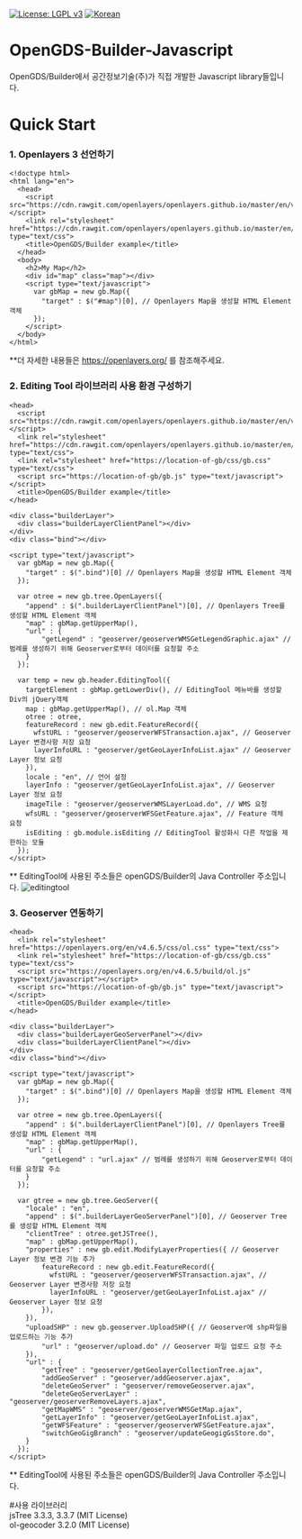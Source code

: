 [![License: LGPL v3](https://img.shields.io/badge/License-LGPL%20v3-blue.svg)](https://www.gnu.org/licenses/lgpl-3.0)
[![Korean](https://img.shields.io/badge/language-Korean-blue.svg)](#korean)


<a name="korean"></a>
# OpenGDS-Builder-Javascript
OpenGDS/Builder에서 공간정보기술(주)가 직접 개발한 Javascript library들입니다.</br>

# Quick Start

### 1. Openlayers 3 선언하기
```
<!doctype html>
<html lang="en">
  <head>
    <script src="https://cdn.rawgit.com/openlayers/openlayers.github.io/master/en/v5.3.0/build/ol.js"></script>
    <link rel="stylesheet" href="https://cdn.rawgit.com/openlayers/openlayers.github.io/master/en/v5.3.0/css/ol.css" type="text/css">
    <title>OpenGDS/Builder example</title>
  </head>
  <body>
    <h2>My Map</h2>
    <div id="map" class="map"></div>
    <script type="text/javascript">
      var gbMap = new gb.Map({
        "target" : $("#map")[0], // Openlayers Map을 생성할 HTML Element 객체
      });
    </script>
  </body>
</html>
```
**더 자세한 내용들은 https://openlayers.org/ 를 참조해주세요.<br>
### 2. Editing Tool 라이브러리 사용 환경 구성하기
```
<head>
  <script src="https://cdn.rawgit.com/openlayers/openlayers.github.io/master/en/v5.3.0/build/ol.js"></script>
  <link rel="stylesheet" href="https://cdn.rawgit.com/openlayers/openlayers.github.io/master/en/v5.3.0/css/ol.css" type="text/css">
  <link rel="stylesheet" href="https://location-of-gb/css/gb.css" type="text/css">
  <script src="https://location-of-gb/gb.js" type="text/javascript"></script>
  <title>OpenGDS/Builder example</title>
</head>
```
```
<div class="builderLayer">
  <div class="builderLayerClientPanel"></div>
</div>
<div class="bind"></div>

<script type="text/javascript">
  var gbMap = new gb.Map({
    "target" : $(".bind")[0] // Openlayers Map을 생성할 HTML Element 객체
  });
  
  var otree = new gb.tree.OpenLayers({
    "append" : $(".builderLayerClientPanel")[0], // Openlayers Tree를 생성할 HTML Element 객체
    "map" : gbMap.getUpperMap(),
    "url" : {
        "getLegend" : "geoserver/geoserverWMSGetLegendGraphic.ajax" // 범례를 생성하기 위해 Geoserver로부터 데이터를 요청할 주소
    }
  });
  
  var temp = new gb.header.EditingTool({
    targetElement : gbMap.getLowerDiv(), // EditingTool 메뉴바를 생성할 Div의 jQuery객체
    map : gbMap.getUpperMap(), // ol.Map 객체
    otree : otree,
    featureRecord : new gb.edit.FeatureRecord({
      wfstURL : "geoserver/geoserverWFSTransaction.ajax", // Geoserver Layer 변경사항 저장 요청
      layerInfoURL : "geoserver/getGeoLayerInfoList.ajax" // Geoserver Layer 정보 요청
    }),
    locale : "en", // 언어 설정
    layerInfo : "geoserver/getGeoLayerInfoList.ajax", // Geoserver Layer 정보 요청
    imageTile : "geoserver/geoserverWMSLayerLoad.do", // WMS 요청
    wfsURL : "geoserver/geoserverWFSGetFeature.ajax", // Feature 객체 요청
    isEditing : gb.module.isEditing // EditingTool 활성화시 다른 작업을 제한하는 모듈
  });
</script>
```
** EditingTool에 사용된 주소들은 openGDS/Builder의 Java Controller 주소입니다.
![editingtool](https://user-images.githubusercontent.com/16248351/41519448-220ca6de-7303-11e8-863a-ca364eaf5a82.PNG)

### 3. Geoserver 연동하기
```
<head>
  <link rel="stylesheet" href="https://openlayers.org/en/v4.6.5/css/ol.css" type="text/css">
  <link rel="stylesheet" href="https://location-of-gb/css/gb.css" type="text/css">
  <script src="https://openlayers.org/en/v4.6.5/build/ol.js" type="text/javascript"></script>
  <script src="https://location-of-gb/gb.js" type="text/javascript"></script>
  <title>OpenGDS/Builder example</title>
</head>
```
```
<div class="builderLayer">
  <div class="builderLayerGeoServerPanel"></div>
  <div class="builderLayerClientPanel"></div>
</div>
<div class="bind"></div>

<script type="text/javascript">
  var gbMap = new gb.Map({
    "target" : $(".bind")[0] // Openlayers Map을 생성할 HTML Element 객체
  });
  
  var otree = new gb.tree.OpenLayers({
    "append" : $(".builderLayerClientPanel")[0], // Openlayers Tree를 생성할 HTML Element 객체
    "map" : gbMap.getUpperMap(),
    "url" : {
        "getLegend" : "url.ajax" // 범례를 생성하기 위해 Geoserver로부터 데이터를 요청할 주소
    }
  });
  
  var gtree = new gb.tree.GeoServer({
    "locale" : "en",
    "append" : $(".builderLayerGeoServerPanel")[0], // Geoserver Tree를 생성할 HTML Element 객체
    "clientTree" : otree.getJSTree(),
    "map" : gbMap.getUpperMap(),
    "properties" : new gb.edit.ModifyLayerProperties({ // Geoserver Layer 정보 변경 기능 추가
        featureRecord : new gb.edit.FeatureRecord({
          wfstURL : "geoserver/geoserverWFSTransaction.ajax", // Geoserver Layer 변경사항 저장 요청
          layerInfoURL : "geoserver/getGeoLayerInfoList.ajax" // Geoserver Layer 정보 요청
        }),
    }),
    "uploadSHP" : new gb.geoserver.UploadSHP({ // Geoserver에 shp파일을 업로드하는 기능 추가
        "url" : "geoserver/upload.do" // Geoserver 파일 업로드 요청 주소
    }),
    "url" : {
        "getTree" : "geoserver/getGeolayerCollectionTree.ajax",
        "addGeoServer" : "geoserver/addGeoserver.ajax",
        "deleteGeoServer" : "geoserver/removeGeoserver.ajax",
        "deleteGeoServerLayer" : "geoserver/geoserverRemoveLayers.ajax",
        "getMapWMS" : "geoserver/geoserverWMSGetMap.ajax",
        "getLayerInfo" : "geoserver/getGeoLayerInfoList.ajax",
        "getWFSFeature" : "geoserver/geoserverWFSGetFeature.ajax",
        "switchGeoGigBranch" : "geoserver/updateGeogigGsStore.do",
    }
  });
</script>
```
** EditingTool에 사용된 주소들은 openGDS/Builder의 Java Controller 주소입니다.

#사용 라이브러리</br>
jsTree 3.3.3, 3.3.7 (MIT License)</br>
ol-geocoder 3.2.0 (MIT License)</br>

